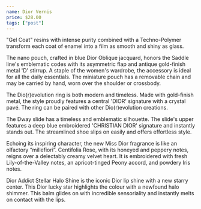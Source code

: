 ```yaml
---
name: Dior Vernis
price: $28.00
tags: ["post"]
---
```


"Gel Coat" resins with intense purity combined with a Techno-Polymer transform each coat of enamel into a film as smooth and shiny as glass.

The nano pouch, crafted in blue Dior Oblique jacquard, honors the Saddle line's emblematic codes with its asymmetric flap and antique gold-finish metal 'D' stirrup. A staple of the women's wardrobe, the accessory is ideal for all the daily essentials. The miniature pouch has a removable chain and may be carried by hand, worn over the shoulder or crossbody.

The Dio(r)evolution ring is both modern and timeless. Made with gold-finish metal, the style proudly features a central 'DIOR' signature with a crystal pavé. The ring can be paired with other Dio(r)evolution creations.

The Dway slide has a timeless and emblematic silhouette. The slide's upper features a deep blue embroidered 'CHRISTIAN DIOR' signature and instantly stands out. The streamlined shoe slips on easily and offers effortless style.

Echoing its inspiring character, the new Miss Dior fragrance is like an olfactory “millefiori”. Centifolia Rose, with its honeyed and peppery notes, reigns over a delectably creamy velvet heart. It is embroidered with fresh Lily-of-the-Valley notes, an apricot-tinged Peony accord, and powdery Iris notes.

Dior Addict Stellar Halo Shine is the iconic Dior lip shine with a new starry center. This Dior lucky star highlights the colour with a newfound halo shimmer. This balm glides on with incredible sensoriality and instantly melts on contact with the lips.
